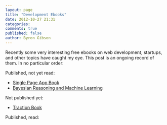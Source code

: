 ```yaml
---
layout: page
title: "Development Ebooks"
date: 2012-10-27 21:31
categories: 
comments: true
published: false
author: Byron Gibson
---
```

Recently some very interesting free ebooks on web development, startups, and other topics have caught my eye.  This post is an ongoing record of them.  In no particular order:

Published, not yet read:
* [Single Page App Book][1]
* [Bayesian Reasoning and Machine Learning][2]

Not published yet:
* [Traction Book][3]

Published, read:


[1]:    http://singlepageappbook.com/
[2]:    http://www.cs.ucl.ac.uk/staff/d.barber/brml/
[3]:    http://tractionbook.com/

